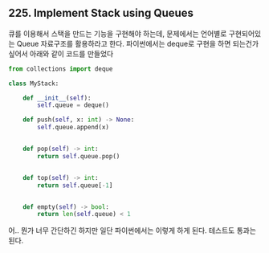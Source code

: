 ## 225. Implement Stack using Queues

큐를 이용해서 스택을 만드는 기능을 구현해야 하는데, 문제에서는 언어별로 구현되어있는 Queue 자료구조를 활용하라고 한다. 파이썬에서는 deque로 구현을 하면 되는건가 싶어서 아래와 같이 코드를 만들었다

```python
from collections import deque

class MyStack:

    def __init__(self):
        self.queue = deque()

    def push(self, x: int) -> None:
        self.queue.append(x)


    def pop(self) -> int:
        return self.queue.pop()


    def top(self) -> int:
        return self.queue[-1]


    def empty(self) -> bool:
        return len(self.queue) < 1
```

어.. 뭔가 너무 간단하긴 하지만 일단 파이썬에서는 이렇게 하게 된다. 테스트도 통과는 된다.

